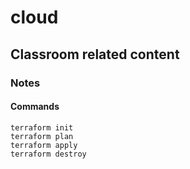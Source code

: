 # cloud

## Classroom related content

### Notes

#### Commands

```
terraform init
terraform plan
terraform apply
terraform destroy
```
